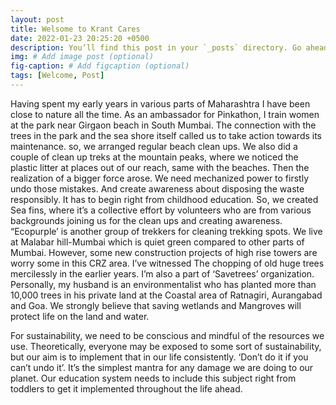 ```yaml
---
layout: post
title: Welsome to Krant Cares
date: 2022-01-23 20:25:20 +0500
description: You’ll find this post in your `_posts` directory. Go ahead and edit it and re-build the site to see your changes. # Add post description (optional)
img: # Add image post (optional)
fig-caption: # Add figcaption (optional)
tags: [Welcome, Post]
---
```


Having spent my early years in various parts of Maharashtra I have been close to nature all the time. As an ambassador for Pinkathon, I train women at the park near Girgaon beach in South Mumbai. The connection with the trees in the park and the sea shore itself called us to take action towards its maintenance. so, we arranged regular beach clean ups. We also did a couple of clean up treks at the mountain peaks, where we noticed the plastic litter at places out of our reach, same with the beaches.  Then the realization of a bigger force arose.  We need mechanized power to firstly undo those mistakes. And create awareness about disposing the waste responsibly. It has to begin right from childhood education. 
 So, we created Sea fins, where it’s a collective effort by volunteers who are from various backgrounds joining us for the clean ups and creating awareness.  “Ecopurple’ is another group of trekkers for cleaning trekking spots. 
We live at Malabar hill-Mumbai which is quiet green compared to other parts of Mumbai. However, some new construction projects of high rise towers are worry some in this CRZ area. I’ve witnessed The chopping of old huge trees mercilessly in the earlier years. I’m also a part of ‘Savetrees’ organization.
Personally, my husband is an environmentalist who has planted more than 10,000 trees in his private land at the Coastal area of Ratnagiri, Aurangabad and Goa. We strongly believe that saving wetlands and Mangroves will protect life on the land and water.

For sustainability, we need to be conscious and mindful of the resources we use. Theoretically, everyone may be exposed to some sort of sustainability, but our aim is to implement that in our life consistently. ‘Don’t do it if you can’t undo it’. It’s the simplest mantra for any damage we are doing to our planet. Our education system needs to include this subject right from toddlers to get it implemented throughout the life ahead. 
